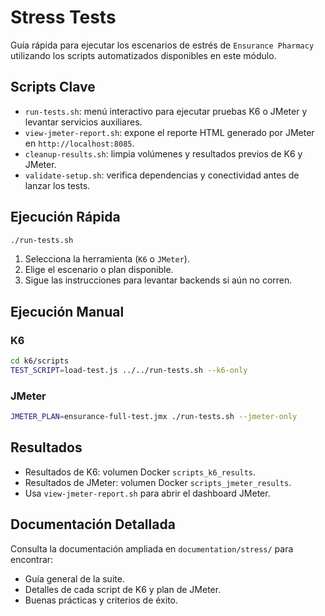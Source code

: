 # Stress Tests

Guía rápida para ejecutar los escenarios de estrés de `Ensurance Pharmacy` utilizando los scripts automatizados disponibles en este módulo.

## Scripts Clave

- `run-tests.sh`: menú interactivo para ejecutar pruebas K6 o JMeter y levantar servicios auxiliares.
- `view-jmeter-report.sh`: expone el reporte HTML generado por JMeter en `http://localhost:8085`.
- `cleanup-results.sh`: limpia volúmenes y resultados previos de K6 y JMeter.
- `validate-setup.sh`: verifica dependencias y conectividad antes de lanzar los tests.

## Ejecución Rápida

```bash
./run-tests.sh
```

1. Selecciona la herramienta (`K6` o `JMeter`).
2. Elige el escenario o plan disponible.
3. Sigue las instrucciones para levantar backends si aún no corren.

## Ejecución Manual

### K6

```bash
cd k6/scripts
TEST_SCRIPT=load-test.js ../../run-tests.sh --k6-only
```

### JMeter

```bash
JMETER_PLAN=ensurance-full-test.jmx ./run-tests.sh --jmeter-only
```

## Resultados

- Resultados de K6: volumen Docker `scripts_k6_results`.
- Resultados de JMeter: volumen Docker `scripts_jmeter_results`.
- Usa `view-jmeter-report.sh` para abrir el dashboard JMeter.

## Documentación Detallada

Consulta la documentación ampliada en `documentation/stress/` para encontrar:

- Guía general de la suite.
- Detalles de cada script de K6 y plan de JMeter.
- Buenas prácticas y criterios de éxito.

